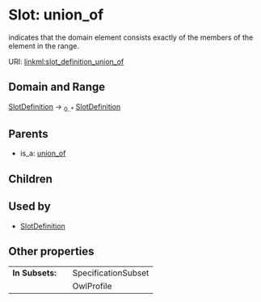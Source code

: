 
# Slot: union_of


indicates that the domain element consists exactly of the members of the element in the range.

URI: [linkml:slot_definition_union_of](https://w3id.org/linkml/slot_definition_union_of)


## Domain and Range

[SlotDefinition](SlotDefinition.md) &#8594;  <sub>0..\*</sub> [SlotDefinition](SlotDefinition.md)

## Parents

 *  is_a: [union_of](union_of.md)

## Children


## Used by

 * [SlotDefinition](SlotDefinition.md)

## Other properties

|  |  |  |
| --- | --- | --- |
| **In Subsets:** | | SpecificationSubset |
|  | | OwlProfile |

